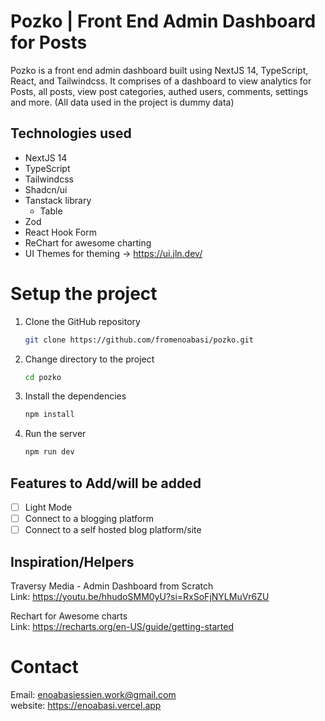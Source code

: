 # Pozko | Front End Admin Dashboard for Posts

Pozko is a front end admin dashboard built using NextJS 14, TypeScript, React, and Tailwindcss. It comprises of a dashboard to view analytics for Posts, all posts, view post categories, authed users, comments, settings and more. (All data used in the project is dummy data)

## Technologies used

- NextJS 14
- TypeScript
- Tailwindcss
- Shadcn/ui
- Tanstack library
  - Table
- Zod
- React Hook Form
- ReChart for awesome charting
- UI Themes for theming -> https://ui.jln.dev/

# Setup the project

1. Clone the GitHub repository
   ```bash
   git clone https://github.com/fromenoabasi/pozko.git
   ```
2. Change directory to the project
    ```bash
    cd pozko
    ```
3. Install the dependencies
   ```bash
   npm install
   ```
4. Run the server
   ```bash
   npm run dev
   ```


## Features to Add/will be added

- [ ] Light Mode
- [ ] Connect to a blogging platform
- [ ] Connect to a self hosted blog platform/site

## Inspiration/Helpers

Traversy Media - Admin Dashboard from Scratch\
Link: https://youtu.be/hhudoSMM0yU?si=RxSoFjNYLMuVr6ZU

Rechart for Awesome charts\
Link: https://recharts.org/en-US/guide/getting-started

# Contact

Email: enoabasiessien.work@gmail.com\
website: https://enoabasi.vercel.app